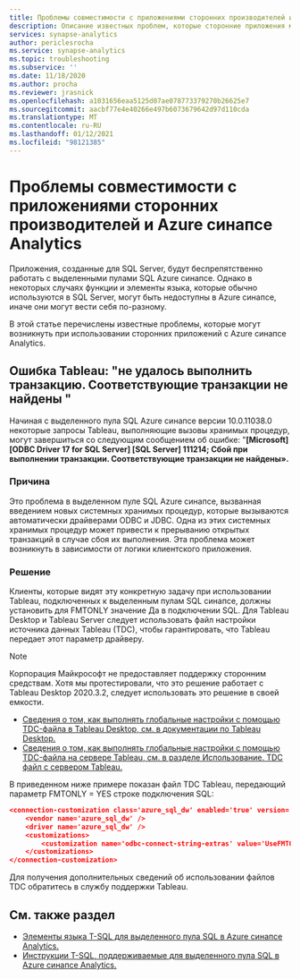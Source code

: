 ```yaml
---
title: Проблемы совместимости с приложениями сторонних производителей и Azure синапсе Analytics
description: Описание известных проблем, которые сторонние приложения могут найти с помощью Azure синапсе
services: synapse-analytics
author: periclesrocha
ms.service: synapse-analytics
ms.topic: troubleshooting
ms.subservice: ''
ms.date: 11/18/2020
ms.author: procha
ms.reviewer: jrasnick
ms.openlocfilehash: a1031656eaa5125d07ae078773379270b26625e7
ms.sourcegitcommit: aacbf77e4e40266e497b6073679642d97d110cda
ms.translationtype: MT
ms.contentlocale: ru-RU
ms.lasthandoff: 01/12/2021
ms.locfileid: "98121385"
---
```

# <a name="compatibility-issues-with-third-party-applications-and-azure-synapse-analytics"></a>Проблемы совместимости с приложениями сторонних производителей и Azure синапсе Analytics

Приложения, созданные для SQL Server, будут беспрепятственно работать с выделенными пулами SQL Azure синапсе. Однако в некоторых случаях функции и элементы языка, которые обычно используются в SQL Server, могут быть недоступны в Azure синапсе, иначе они могут вести себя по-разному.

В этой статье перечислены известные проблемы, которые могут возникнуть при использовании сторонних приложений с Azure синапсе Analytics. 

## <a name="tableau-error-an-attempt-to-complete-a-transaction-has-failed-no-corresponding-transaction-found"></a>Ошибка Tableau: "не удалось выполнить транзакцию. Соответствующие транзакции не найдены "

Начиная с выделенного пула SQL Azure синапсе версии 10.0.11038.0 некоторые запросы Tableau, выполняющие вызовы хранимых процедур, могут завершиться со следующим сообщением об ошибке: "**[Microsoft] [ODBC Driver 17 for SQL Server] [SQL Server] 111214; Сбой при выполнении транзакции. Соответствующие транзакции не найдены».**

### <a name="cause"></a>Причина

Это проблема в выделенном пуле SQL Azure синапсе, вызванная введением новых системных хранимых процедур, которые вызываются автоматически драйверами ODBC и JDBC. Одна из этих системных хранимых процедур может привести к прерыванию открытых транзакций в случае сбоя их выполнения. Эта проблема может возникнуть в зависимости от логики клиентского приложения.

### <a name="solution"></a>Решение
Клиенты, которые видят эту конкретную задачу при использовании Tableau, подключенных к выделенным пулам SQL синапсе, должны установить для FMTONLY значение Да в подключении SQL. Для Tableau Desktop и Tableau Server следует использовать файл настройки источника данных Tableau (TDC), чтобы гарантировать, что Tableau передает этот параметр драйверу.  

> [!NOTE] 
> Корпорация Майкрософт не предоставляет поддержку сторонним средствам. Хотя мы протестировали, что это решение работает с Tableau Desktop 2020.3.2, следует использовать это решение в своей емкости.
>

* [Сведения о том, как выполнять глобальные настройки с помощью TDC-файла в Tableau Desktop, см. в документации по Tableau Desktop.](https://help.tableau.com/current/pro/desktop/en-us/odbc_customize.htm)
* [Сведения о том, как выполнять глобальные настройки с помощью TDC-файла на сервере Tableau, см. в разделе Использование. TDC файл с сервером Tableau.](https://kb.tableau.com/articles/howto/using-a-tdc-file-with-tableau-server)

В приведенном ниже примере показан файл TDC Tableau, передающий параметр FMTONLY = YES строке подключения SQL:

```json
<connection-customization class='azure_sql_dw' enabled='true' version='18.1'>
    <vendor name='azure_sql_dw' />
    <driver name='azure_sql_dw' />
    <customizations>        
        <customization name='odbc-connect-string-extras' value='UseFMTONLY=yes' />
    </customizations>
</connection-customization>
```
Для получения дополнительных сведений об использовании файлов TDC обратитесь в службу поддержки Tableau. 

## <a name="see-also"></a>См. также раздел

* [Элементы языка T-SQL для выделенного пула SQL в Azure синапсе Analytics.](./sql-data-warehouse-reference-tsql-language-elements.md?bc=%2fazure%2fsynapse-analytics%2fbreadcrumb%2ftoc.json&toc=%2fazure%2fsynapse-analytics%2ftoc.json)
* [Инструкции T-SQL, поддерживаемые для выделенного пула SQL в Azure синапсе Analytics.](./sql-data-warehouse-reference-tsql-statements.md)